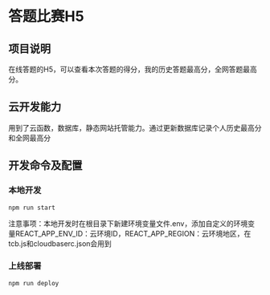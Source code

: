 # 答题比赛H5
## 项目说明
在线答题的H5，可以查看本次答题的得分，我的历史答题最高分，全网答题最高分。

## 云开发能力
用到了云函数，数据库，静态网站托管能力。通过更新数据库记录个人历史最高分和全网最高分



## 开发命令及配置

### 本地开发

```
npm run start
```

注意事项：本地开发时在根目录下新建环境变量文件.env，添加自定义的环境变量REACT_APP_ENV_ID：云环境ID，REACT_APP_REGION：云环境地区，在tcb.js和cloudbaserc.json会用到
### 上线部署

```
npm run deploy
```
